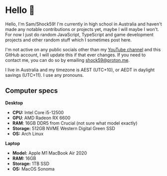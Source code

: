 # Hello :wave:

Hello, I'm Sam/Shock59! I'm currently in high school in Australia and haven't made any notable contributions or projects yet, maybe I will maybe I won't. For now I just do random JavaScript, TypeScript and game development projects and other random stuff which I sometimes post here.

I'm not active on any public socials other than my [YouTube channel](https://youtube.com/@shock59/) and this GitHub account, I will update this if that ever changes. If you need to contact me, you can do so by emailing [shock59@proton.me](mailto:shock59@proton.me).

I live in Australia and my timezone is AEST (UTC+10), or AEDT in daylight savings (UTC+11). I use any pronouns.

## Computer specs

**Desktop**

- **CPU:** Intel Core i5-12500
- **GPU**: AMD Radeon RX 6600
- **RAM**: 16GB DDR5 from Crucial (not sure what model exactly)
- **Storage:** 512GB NVME Western Digital Green SSD
- **OS:** Arch Linux

**Laptop**

- **Model:** Apple M1 MacBook Air 2020
- **RAM:** 16GB
- **Storage:** 1TB SSD
- **OS:** MacOS Sonoma

